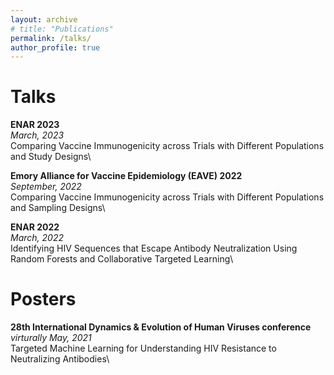 ```yaml
---
layout: archive
# title: "Publications"
permalink: /talks/
author_profile: true
---
```


<!-- {% if site.talkmap_link == true %}

<p style="text-decoration:underline;"><a href="/talkmap.html">See a map of all the places I've given a talk!</a></p>

{% endif %}
 -->
<!-- {% for post in site.talks reversed %}
  {% include archive-single-talk.html %}
{% endfor %}
 -->

Talks
======

**ENAR 2023**\
*March, 2023*\
Comparing Vaccine Immunogenicity across Trials with Different Populations and Study Designs\
<!-- The slides can be found [here](/files/talks_posters_related/ENAR_2023.pdf) -->

**Emory Alliance for Vaccine Epidemiology (EAVE) 2022**\
*September, 2022*\
Comparing Vaccine Immunogenicity across Trials with Different Populations and Sampling Designs\
<!-- The slides can be found [here](/files/talks_posters_related/Lightning.pdf) -->

**ENAR 2022**\
*March, 2022*\
Identifying HIV Sequences that Escape Antibody Neutralization Using Random Forests and Collaborative Targeted Learning\
<!-- The slides can be found [here](/files/talks_posters_related/ENAR_2022.pdf) -->


Posters
======
**28th International Dynamics & Evolution of Human Viruses conference**\
*virturally May, 2021*\
Targeted Machine Learning for Understanding HIV Resistance to Neutralizing Antibodies\
<!-- The poster can be found [here](/files/talks_posters_related/PosterPresentations_YJ.pdf) -->

